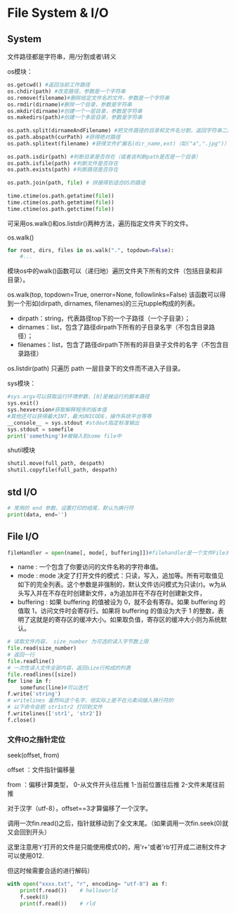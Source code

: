 # File System & I/O

## System

文件路径都是字符串，用/分割或者\转义

os模块：

```python
os.getcwd() #返回当前工作路径
os.chdir(path) #改变路径，参数是一个字符串
os.remove(filename)#删除给定文件名的文件，参数是一个字符串
os.rmdir(dirname)#删除一个目录，参数是字符串
os.mkdir(dirname)#创建一个一层目录，参数是字符串
os.makedirs(path)#创建一个多层目录，参数是字符串
​
os.path.split(dirnameAndFilename) #把文件路径的目录和文件名分割，返回字符串二元组(dir,name)
os.path.abspath(curPath) #获得绝对路径
os.path.splitext(filename) #获得文件扩展名(dir_name,ext)（如("a",".jpg")）
​
os.path.isdir(path) #判断目录是否存在（或者说判断path是否是一个目录）
os.path.isfile(path) #判断文件是否存在
os.path.exists(path) #判断路径是否存在
​
os.path.join(path, file) # 拼接得到适合OS的路径
​
time.ctime(os.path.getatime(file))
time.ctime(os.path.getmtime(file))
time.ctime(os.path.getctime(file))
```

可采用os.walk\(\)和os.listdir\(\)两种方法，遍历指定文件夹下的文件。

os.walk\(\)

```python
for root, dirs, files in os.walk(".", topdown=False):
    #...
```

模块os中的walk\(\)函数可以（递归地）遍历文件夹下所有的文件（包括目录和非目录）。

os.walk\(top, topdown=True, onerror=None, followlinks=False\) 该函数可以得到一个形如\(dirpath, dirnames, filenames\)的三元tupple构成的列表。

* dirpath：string，代表路径top下的一个子路径（一个子目录）；
* dirnames：list，包含了路径dirpath下所有的子目录名字（不包含目录路径）；
* filenames：list，包含了路径dirpath下所有的非目录子文件的名字（不包含目录路径）

os.listdir\(path\) 只遍历 path 一层目录下的文件而不进入子目录。

sys模块：

```python
#sys.argv可以获取运行环境参数，[0]是被运行的脚本路径
sys.exit()
sys.hexversion#获取解释程序的版本值
#其他还可以获得最大INT，最大UNICODE，操作系统平台等等
__console__ = sys.stdout #stdout指定标准输出
sys.stdout = somefile
print('something')#被输入到some file中
```

shutil模块

```python
shutil.move(full_path, despath)
shutil.copyfile(full_path, despath)
```

## std I/O

```python
# 常用的 end 参数，设置打印的结尾，默认为换行符
print(data, end='')
```

## File I/O

```python
fileHandler = open(name[, mode[, buffering]])#filehandler是一个文件File对象
```

* name : 一个包含了你要访问的文件名称的字符串值。
* mode : mode 决定了打开文件的模式：只读，写入，追加等。所有可取值见如下的完全列表。这个参数是非强制的，默认文件访问模式为只读\(r\)。w为从头写入并在不存在时创建新文件，a为追加并在不存在时创建新文件，
* buffering : 如果 buffering 的值被设为 0，就不会有寄存。如果 buffering 的值取 1，访问文件时会寄存行。如果将 buffering 的值设为大于 1 的整数，表明了这就是的寄存区的缓冲大小。如果取负值，寄存区的缓冲大小则为系统默认。

```python
# 读取文件内容， size_number 为可选的读入字节数上限
file.read(size_number)
# 返回一行
file.readline()
# 一次性读入文件全部内容，返回size行构成的列表
file.readlines([size])
for line in f:
    somefunc(line)#可以迭代
f.write('string')
# writelines 虽然叫这个名字，但实际上是不在元素间插入换行符的
# 以下命令会把 str1str2 打印到文件
f.writelines(['str1', 'str2'])
f.close()
```

### 文件IO之指针定位

seek\(offset, from\)

offset ：文件指针偏移量

from ：偏移计算类型， 0-从文件开头往后推 1-当前位置往后推 2-文件末尾往前推

对于汉字（utf-8），offset==3才算偏移了一个汉字。

调用一次fin.read\(\)之后，指针就移动到了全文末尾。（如果调用一次fin.seek\(0\)就又会回到开头）

这里注意用‘r'打开的文件是只能使用模式0的，用'r+'或者’rb‘打开成二进制文件才可以使用012.

但这时候需要合适的进行解码）

```python
with open("xxxx.txt", "r", encoding= "utf-8") as f:
    print(f.read())    # helloworld
    f.seek(8)
    print(f.read())    # rld
```

